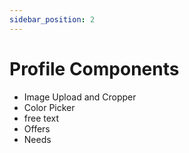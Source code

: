 ```yaml
---
sidebar_position: 2
---
```

# Profile Components

* Image Upload and Cropper
* Color Picker 
* free text
* Offers
* Needs